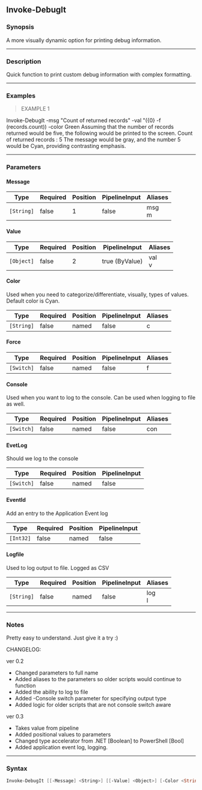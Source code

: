 Invoke-DebugIt
--------------

### Synopsis
A more visually dynamic option for printing debug information.

---

### Description

Quick function to print custom debug information with complex formatting.

---

### Examples
> EXAMPLE 1

Invoke-DebugIt -msg "Count of returned records" -val "({0} -f $($records.count)) -color Green
Assuming that the number of records returned would be five, the following would be printed to
the screen. Count of returned records : 5
The message would be gray, and the number 5 would be Cyan, providing contrasting emphasis.

---

### Parameters
#### **Message**

|Type      |Required|Position|PipelineInput|Aliases  |
|----------|--------|--------|-------------|---------|
|`[String]`|false   |1       |false        |msg<br/>m|

#### **Value**

|Type      |Required|Position|PipelineInput |Aliases  |
|----------|--------|--------|--------------|---------|
|`[Object]`|false   |2       |true (ByValue)|val<br/>v|

#### **Color**
Used when you need to categorize/differentiate, visually, types of values.
Default color is Cyan.

|Type      |Required|Position|PipelineInput|Aliases|
|----------|--------|--------|-------------|-------|
|`[String]`|false   |named   |false        |c      |

#### **Force**

|Type      |Required|Position|PipelineInput|Aliases|
|----------|--------|--------|-------------|-------|
|`[Switch]`|false   |named   |false        |f      |

#### **Console**
Used when you want to log to the console. Can be used when logging to file as well.

|Type      |Required|Position|PipelineInput|Aliases|
|----------|--------|--------|-------------|-------|
|`[Switch]`|false   |named   |false        |con    |

#### **EvetLog**
Should we log to the console

|Type      |Required|Position|PipelineInput|
|----------|--------|--------|-------------|
|`[Switch]`|false   |named   |false        |

#### **EventId**
Add an entry to the Application Event log

|Type     |Required|Position|PipelineInput|
|---------|--------|--------|-------------|
|`[Int32]`|false   |named   |false        |

#### **Logfile**
Used to log output to file. Logged as CSV

|Type      |Required|Position|PipelineInput|Aliases  |
|----------|--------|--------|-------------|---------|
|`[String]`|false   |named   |false        |log<br/>l|

---

### Notes
Pretty easy to understand. Just give it a try :)

CHANGELOG:

ver 0.2
- Changed parameters to full name
- Added aliases to the parameters so older scripts would continue to function
- Added the ability to log to file
- Added -Console switch parameter for specifying output type
- Added logic for older scripts that are not console switch aware

ver 0.3
- Takes value from pipeline
- Added positional values to parameters
- Changed type accelerator from .NET [Boolean] to PowerShell [Bool]
- Added application event log, logging.

---

### Syntax
```PowerShell
Invoke-DebugIt [[-Message] <String>] [[-Value] <Object>] [-Color <String>] [-Force] [-Console] [-EvetLog] [-EventId <Int32>] [-Logfile <String>] [<CommonParameters>]
```
